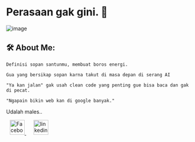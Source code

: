 # Perasaan gak gini. 🗿

![image](https://github.com/user-attachments/assets/5dc22ebc-c079-41a0-bf06-8f5c0f15903e)

🛠 About Me:
--------------------------------------------------------------------------

    Definisi sopan santunmu, membuat boros energi.

    Gua yang bersikap sopan karna takut di masa depan di serang AI
    
    "Ya kan jalan" gak usah clean code yang penting gue bisa baca dan gak di pecat.

    "Ngapain bikin web kan di google banyak."

Udalah males..
<p align="left">
  <a href="https://www.facebook.com/yourusername" target="_blank" style="margin: 0 10px;">
    <img src="https://cdn.jsdelivr.net/gh/devicons/devicon/icons/facebook/facebook-original.svg" alt="Facebook" width="40" height="40"/>
  </a>
   <a href="https://www.linkedin.com/yourusername" target="_blank" style="margin: 0 10px;">
    <img src="https://cdn.jsdelivr.net/gh/devicons/devicon/icons/linkedin/linkedin-original.svg" alt="linkedin" width="40" height="40"/>
  </a>
</p>

